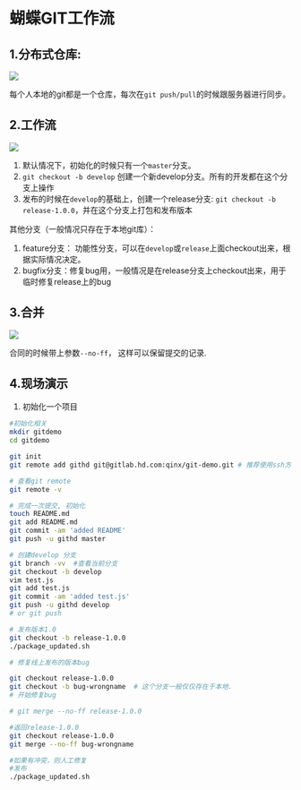 # 蝴蝶GIT工作流

## 1.分布式仓库:
![](http://gitlab.hd.com/qinx/git-workflow/raw/master/git-workflow/repository.png)

每个人本地的git都是一个仓库，每次在`git push/pull`的时候跟服务器进行同步。

## 2.工作流
![](http://gitlab.hd.com/qinx/git-workflow/raw/master/git-workflow/git-workflow.png)

1. 默认情况下，初始化的时候只有一个`master`分支。 
2. `git checkout -b develop` 创建一个新develop分支。所有的开发都在这个分支上操作
3. 发布的时候在`develop`的基础上，创建一个release分支: `git checkout -b release-1.0.0`，并在这个分支上打包和发布版本

其他分支（一般情况只存在于本地git库）：
1. feature分支： 功能性分支，可以在`develop`或`release`上面checkout出来，根据实际情况决定。
2. bugfix分支：修复bug用，一般情况是在release分支上checkout出来，用于临时修复release上的bug

## 3.合并
![](http://gitlab.hd.com/qinx/git-workflow/raw/master/git-workflow/git-merge.png)

合同的时候带上参数`--no-ff`， 这样可以保留提交的记录.

## 4.现场演示

1. 初始化一个项目

```bash
#初始化相关
mkdir gitdemo
cd gitdemo

git init
git remote add githd git@gitlab.hd.com:qinx/git-demo.git # 推荐使用ssh方式操作git

# 查看git remote
git remote -v
```

```bash
# 完成一次提交, 初始化
touch README.md
git add README.md
git commit -am 'added README'
git push -u githd master
```
 

```bash
# 创建develop 分支
git branch -vv  #查看当前分支
git checkout -b develop
vim test.js
git add test.js
git commit -am 'added test.js'
git push -u githd develop
# or git push
```
 

```bash
# 发布版本1.0 
git checkout -b release-1.0.0
./package_updated.sh
```
 

```bash
# 修复线上发布的版本bug

git checkout release-1.0.0
git checkout -b bug-wrongname  # 这个分支一般仅仅存在于本地.
# 开始修复bug

# git merge --no-ff release-1.0.0

#返回release-1.0.0
git checkout release-1.0.0
git merge --no-ff bug-wrongname

#如果有冲突，则人工修复
#发布
./package_updated.sh

``````
